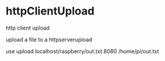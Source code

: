 # httpClientUpload
http client upload



upload a file to a httpserverupload

use
upload localhost/raspberry/out.txt 8080 /home/pi/out.txt
